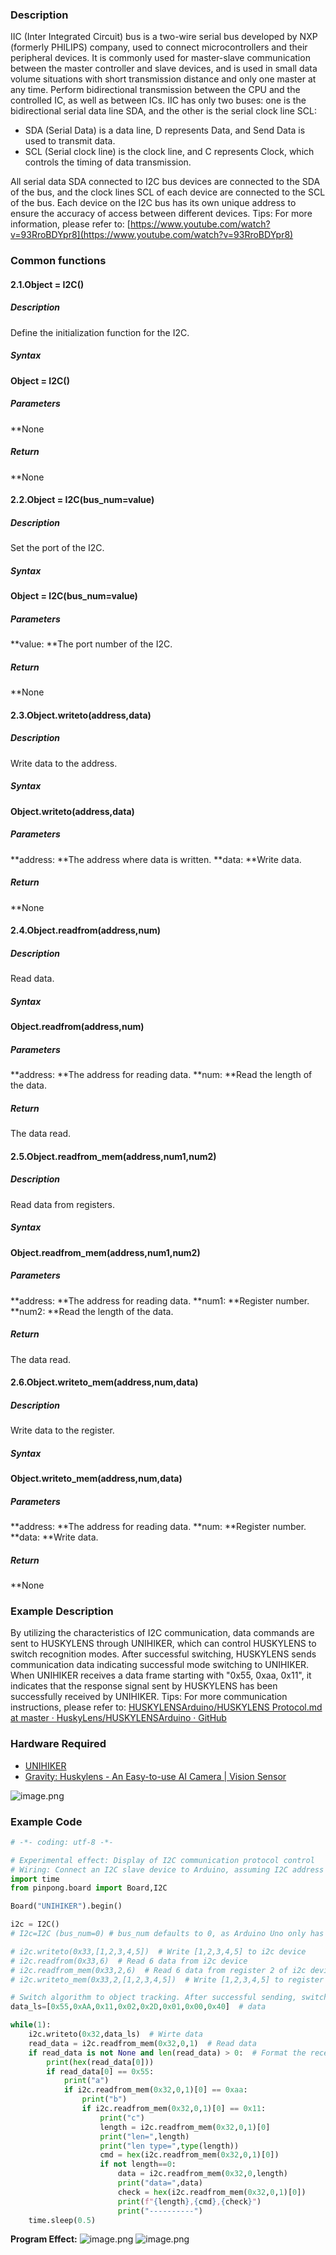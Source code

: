 ### **Description**
IIC (Inter Integrated Circuit) bus is a two-wire serial bus developed by NXP (formerly PHILIPS) company, used to connect microcontrollers and their peripheral devices. It is commonly used for master-slave communication between the master controller and slave devices, and is used in small data volume situations with short transmission distance and only one master at any time. Perform bidirectional transmission between the CPU and the controlled IC, as well as between ICs.
IIC has only two buses: one is the bidirectional serial data line SDA, and the other is the serial clock line SCL: 

- SDA (Serial Data) is a data line, D represents Data, and Send Data is used to transmit data.
- SCL (Serial clock line) is the clock line, and C represents Clock, which controls the timing of data transmission.

All serial data SDA connected to I2C bus devices are connected to the SDA of the bus, and the clock lines SCL of each device are connected to the SCL of the bus. Each device on the I2C bus has its own unique address to ensure the accuracy of access between different devices.
Tips: For more information, please refer to: [https://www.youtube.com/watch?v=93RroBDYpr8](https://www.youtube.com/watch?v=93RroBDYpr8)
### **Common functions**
#### **2.1.**Object = I2C()****
##### **Description**
Define the initialization function for the I2C.
##### **Syntax**
**Object = I2C()**
##### **Parameters**
**None
##### **Return**
**None
#### **2.2.**Object = I2C(bus_num=value)****
##### **Description**
Set the port of the I2C.
##### **Syntax**
**Object = I2C(bus_num=value)**
##### **Parameters**
**value: **The port number of the I2C.
##### **Return**
**None
#### **2.3.**Object.writeto(address,data)****
##### **Description**
Write data to the address.
##### **Syntax**
**Object.writeto(address,data)**
##### **Parameters**
**address: **The address where data is written.
**data: **Write data.
##### **Return**
**None
#### **2.4.**Object.readfrom(address,num)****
##### **Description**
Read data.
##### **Syntax**
**Object.readfrom(address,num)**
##### **Parameters**
**address: **The address for reading data.
**num: **Read the length of the data.
##### **Return**
The data read.
#### **2.5.**Object.readfrom_mem(address,num1,num2)****
##### **Description**
Read data from registers.
##### **Syntax**
**Object.readfrom_mem(address,num1,num2)**
##### **Parameters**
**address: **The address for reading data.
**num1: **Register number.
**num2: **Read the length of the data.
##### **Return**
The data read.
#### **2.6.**Object.writeto_mem(address,num,data)****
##### **Description**
Write data to the register.
##### **Syntax**
**Object.writeto_mem(address,num,data)**
##### **Parameters**
**address: **The address for reading data.
**num: **Register number.
**data: **Write data.
##### **Return**
**None
### **Example Description**
By utilizing the characteristics of I2C communication, data commands are sent to HUSKYLENS through UNIHIKER, which can control HUSKYLENS to switch recognition modes. After successful switching, HUSKYLENS sends communication data indicating successful mode switching to UNIHIKER. When UNIHIKER receives a data frame starting with "0x55, 0xaa, 0x11", it indicates that the response signal sent by HUSKYLENS has been successfully received by UNIHIKER.
Tips: For more communication instructions, please refer to: [HUSKYLENSArduino/HUSKYLENS Protocol.md at master · HuskyLens/HUSKYLENSArduino · GitHub](https://github.com/HuskyLens/HUSKYLENSArduino/blob/master/HUSKYLENS%20Protocol.md)
### **Hardware Required**

- [UNIHIKER](https://www.dfrobot.com/product-2691.html) 
- [Gravity: Huskylens - An Easy-to-use AI Camera | Vision Sensor](https://www.dfrobot.com/product-1922.html)

![image.png](img/2_I2C_Inter_Integrated_Circuit_/1723445225139-108c23b9-fee6-4429-9cc2-403ab30d84b2.png)
### **Example Code**
```python
# -*- coding: utf-8 -*-

# Experimental effect: Display of I2C communication protocol control
# Wiring: Connect an I2C slave device to Arduino, assuming I2C address is 0x32
import time
from pinpong.board import Board,I2C

Board("UNIHIKER").begin()

i2c = I2C()
# I2c=I2C (bus_num=0) # bus_num defaults to 0, as Arduino Uno only has one i2c port numbered 0

# i2c.writeto(0x33,[1,2,3,4,5])  # Write [1,2,3,4,5] to i2c device
# i2c.readfrom(0x33,6)  # Read 6 data from i2c device
# i2c.readfrom_mem(0x33,2,6)  # Read 6 data from register 2 of i2c device
# i2c.writeto_mem(0x33,2,[1,2,3,4,5])  # Write [1,2,3,4,5] to register 2 of the i2c device

# Switch algorithm to object tracking. After successful sending, switch algorithm and return COMMAND-RETURN_OK
data_ls=[0x55,0xAA,0x11,0x02,0x2D,0x01,0x00,0x40]  # data

while(1): 
    i2c.writeto(0x32,data_ls)  # Wirte data
    read_data = i2c.readfrom_mem(0x32,0,1)  # Read data
    if read_data is not None and len(read_data) > 0:  # Format the received data
        print(hex(read_data[0]))
        if read_data[0] == 0x55:
            print("a")
            if i2c.readfrom_mem(0x32,0,1)[0] == 0xaa:
                print("b")
                if i2c.readfrom_mem(0x32,0,1)[0] == 0x11:
                    print("c")
                    length = i2c.readfrom_mem(0x32,0,1)[0]
                    print("len=",length)
                    print("len type=",type(length))
                    cmd = hex(i2c.readfrom_mem(0x32,0,1)[0])
                    if not length==0:
                        data = i2c.readfrom_mem(0x32,0,length)
                        print("data=",data)
                        check = hex(i2c.readfrom_mem(0x32,0,1)[0])
                        print(f"{length},{cmd},{check}")
                        print("----------")
    time.sleep(0.5)
```
**Program Effect:**
![image.png](img/2_I2C_Inter_Integrated_Circuit_/1723445579853-84aef214-5a19-45a3-bf04-d4541b19b264.png)
![image.png](img/2_I2C_Inter_Integrated_Circuit_/1723200814198-560390f6-7632-49af-aa56-00cceda75c66.png)
